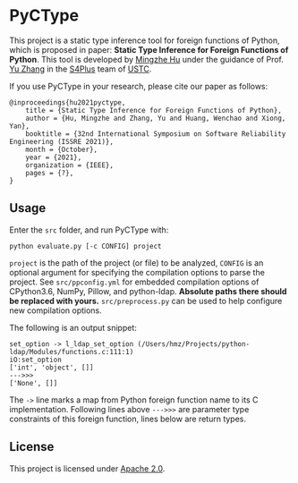 # PyCType

This project is a static type inference tool for foreign functions of Python, 
which is proposed in paper:
**Static Type Inference for Foreign Functions of Python**.
This tool is developed by [Mingzhe Hu](https://www.mingzhehu.cn/about/) 
under the guidance of Prof. [Yu Zhang](http://staff.ustc.edu.cn/~yuzhang/) 
in the [S4Plus](https://s4plus.ustc.edu.cn) team 
of [USTC](https://www.ustc.edu.cn).

If you use PyCType in your research, please cite our paper as follows:

```
@inproceedings{hu2021pyctype,
    title = {Static Type Inference for Foreign Functions of Python},
    author = {Hu, Mingzhe and Zhang, Yu and Huang, Wenchao and Xiong, Yan},
    booktitle = {32nd International Symposium on Software Reliability Engineering (ISSRE 2021)},
    month = {October},
    year = {2021},
    organization = {IEEE},
    pages = {?},
}
```

## Usage

Enter the `src` folder, and run PyCType with:

```
python evaluate.py [-c CONFIG] project
```

`project` is the path of the project (or file) to be analyzed, `CONFIG` is an optional argument for specifying the compilation options to parse the project.
See `src/ppconfig.yml` for embedded compilation options of CPython3.6, NumPy, Pillow, and python-ldap.
**Absolute paths there should be replaced with yours.**
`src/preprocess.py` can be used to help configure new compilation options.

The following is an output snippet:

```
set_option -> l_ldap_set_option (/Users/hmz/Projects/python-ldap/Modules/functions.c:111:1)
iO:set_option
['int', 'object', []]
--->>>
['None', []]
```

The `->` line marks a map from Python foreign function name to its C implementation.
Following lines above `--->>>` are parameter type constraints of this foreign
function, lines below are return types.

## License

This project is licensed under [Apache 2.0](https://www.apache.org/licenses/LICENSE-2.0).